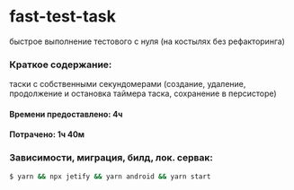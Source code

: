# fast-test-task
быстрое выполнение тестового с нуля (на костылях без рефакторинга)

### Краткое содержание: 

таски с собственными секундомерами (создание, удаление, продолжение и остановка таймера таска, сохранение в персисторе)

#### Времени предоставлено: 4ч

#### Потрачено: 1ч 40м

### Зависимости, миграция, билд, лок. сервак:
```sh
$ yarn && npx jetify && yarn android && yarn start
```
